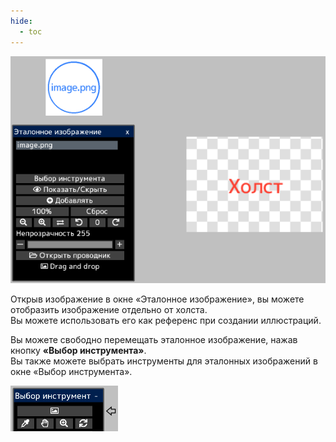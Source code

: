 ```yaml
---
hide:
  - toc
---
```


<!-- https://steamcommunity.com/sharedfiles/filedetails/?id=2966629295 -->

![reference_image](./image/reference_image.png)

Открыв изображение в окне «Эталонное изображение», вы можете отобразить изображение отдельно от холста. <br />
Вы можете использовать его как референс при создании иллюстраций.

Вы можете свободно перемещать эталонное изображение, нажав кнопку __«Выбор инструмента»__. <br />
Вы также можете выбрать инструменты для эталонных изображений в окне «Выбор инструмента».

![reference_image_tool](./image/reference_image_tool.png)
